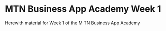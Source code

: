 # MTN Business App Academy Week 1 #

Herewith material for Week 1 of the M   TN Business App Academy

